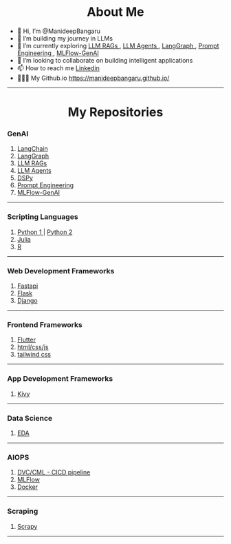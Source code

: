 <h1 style align="center"> About Me </h1>

- 👋 Hi, I’m @ManideepBangaru
- 👀 I’m building my journey in LLMs
- 🌱 I’m currently exploring <a href="https://github.com/ManideepBangaru/RAGs" target="_blank"> LLM RAGs </a>, <a href="https://github.com/ManideepBangaru/LLM-Agents" target="_blank"> LLM Agents </a>, <a href="https://github.com/ManideepBangaru/LangGraph" target="_blank"> LangGraph </a>, <a href="https://github.com/ManideepBangaru/LLM-Prompt_Engineering" target="_blank"> Prompt Engineering </a>, <a href="https://github.com/ManideepBangaru/mlflow-genai" target="_blank"> MLFlow-GenAI </a>
- 👀 I’m looking to collaborate on building intelligent applications
- 📫 How to reach me <a href="https://www.linkedin.com/in/manideepbangaru/"> Linkedin </a>
- 👨🏻‍💻 My Github.io <a href="https://manideepbangaru.github.io/" target="_blank"> https://manideepbangaru.github.io/ </a>


<hr>



<h1 style align="center"> My Repositories </h1>



<h3> GenAI </h3>
<ol>
  <li> <a href="https://github.com/ManideepBangaru/langchain"> LangChain </a>
  <li> <a href="https://github.com/ManideepBangaru/LangGraph"> LangGraph </a>
  <li> <a href="https://github.com/ManideepBangaru/RAGs"> LLM RAGs </a>
  <li> <a href="https://github.com/ManideepBangaru/agents"> LLM Agents </a>
  <li> <a href="https://github.com/ManideepBangaru/DSPy"> DSPy </a>
  <li> <a href="https://github.com/ManideepBangaru/LLM-Prompt_Engineering"> Prompt Engineering </a>
  <li> <a href="https://github.com/ManideepBangaru/mlflow-genai"> MLFlow-GenAI </a>
</ol>

<hr>

<h3> Scripting Languages </h3>
<ol>
  <li> <a href="https://github.com/ManideepBangaru/Python-Journey"> Python 1 </a> | <a href="https://github.com/ManideepBangaru/PythonDevelopmentLL"> Python 2 </a>
  <li> <a href="https://github.com/ManideepBangaru/Julia-Journey"> Julia </a>
  <li> <a href="https://github.com/ManideepBangaru/R-Journey"> R </a>    
</ol>

<hr>

<h3> Web Development Frameworks </h3>
<ol>
  <li> <a href="https://github.com/ManideepBangaru/fastapi"> Fastapi </a>
  <li> <a href="https://github.com/ManideepBangaru/LearningFlask"> Flask </a>
  <li> <a href="https://github.com/ManideepBangaru/Django-Journey"> Django </a>
</ol>

<hr>

<h3> Frontend Frameworks </h3>
<ol>
  <li> <a href="https://github.com/ManideepBangaru/flutter" target="_blank"> Flutter </a>
  <li> <a href="https://github.com/ManideepBangaru/html_css_js"> html/css/js </a>
  <li> <a href="https://github.com/ManideepBangaru/tailwind" target="_blank"> tailwind css </a>
</ol>

<hr>

<h3> App Development Frameworks </h3>
<ol>
  <li> <a href="https://github.com/ManideepBangaru/LearningKivy"> Kivy </a>
</ol>

<hr>

<h3> Data Science </h3>
<ol>
  <li> <a href="https://github.com/ManideepBangaru/EDAnMLApply"> EDA </a>
</ol>

<hr>

<h3> AIOPS </h3>
<ol>
  <li> <a href="https://github.com/ManideepBangaru/dvc/tree/ml_use_case"> DVC/CML - CICD pipeline </a>
  <li> <a href="https://github.com/ManideepBangaru/mlflow"> MLFlow </a>
  <li> <a href="https://github.com/ManideepBangaru/docker"> Docker </a>
</ol>

<hr>

<h3> Scraping </h3>
<ol>
  <li> <a href="https://github.com/ManideepBangaru/scraping"> Scrapy </a>    
</ol>

<hr>
<!---
ManideepBangaru/ManideepBangaru is a ✨ special ✨ repository because its `README.md` (this file) appears on your GitHub profile.
You can click the Preview link to take a look at your changes.
--->
